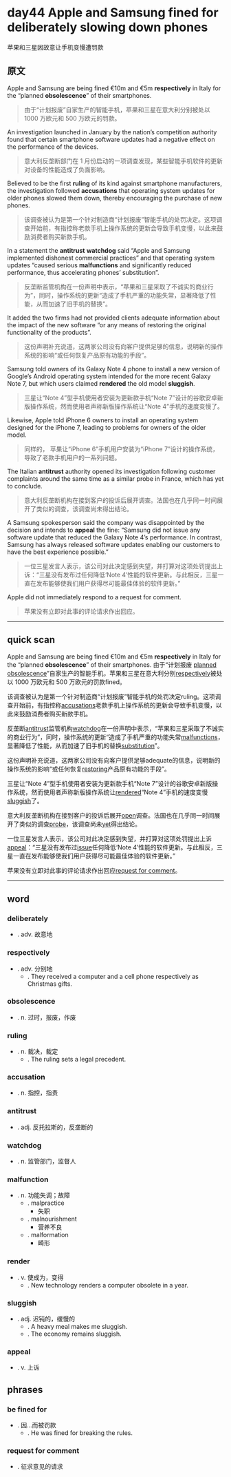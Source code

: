 # day44 Apple and Samsung fined for deliberately slowing down phones
苹果和三星因故意让手机变慢遭罚款
## 原文

Apple and Samsung are being fined €10m and €5m **respectively** in Italy for the “planned **obsolescence**” of their smartphones.
> 由于“计划报废”自家生产的智能手机，苹果和三星在意大利分别被处以 1000 万欧元和 500 万欧元的罚款。


An investigation launched in January by the nation’s competition authority found that certain smartphone software updates had a negative effect on the performance of the devices.
> 意大利反垄断部门在 1 月份启动的一项调查发现，某些智能手机软件的更新对设备的性能造成了负面影响。


Believed to be the first **ruling** of its kind against smartphone manufacturers, the investigation followed **accusations** that operating system updates for older phones slowed them down, thereby encouraging the purchase of new phones.
> 该调查被认为是第一个针对制造商“计划报废”智能手机的处罚决定。这项调查开始前，有指控称老款手机上操作系统的更新会导致手机变慢，以此来鼓励消费者购买新款手机。


In a statement the **antitrust** **watchdog** said “Apple and Samsung implemented dishonest commercial practices” and that operating system updates “caused serious **malfunctions** and significantly reduced performance, thus accelerating phones’ substitution”.
> 反垄断监管机构在一份声明中表示，“苹果和三星采取了不诚实的商业行为”，同时，操作系统的更新“造成了手机严重的功能失常，显著降低了性能，从而加速了旧手机的替换”。


It added the two firms had not provided clients adequate information about the impact of the new software “or any means of restoring the original functionality of the products”.
> 这份声明补充说道，这两家公司没有向客户提供足够的信息，说明新的操作系统的影响“或任何恢复产品原有功能的手段”。


Samsung told owners of its Galaxy Note 4 phone to install a new version of Google’s Android operating system intended for the more recent Galaxy Note 7, but which users claimed **rendered** the old model **sluggish**.
> 三星让“Note 4”型手机使用者安装为更新款手机“Note 7”设计的谷歌安卓新版操作系统，然而使用者声称新版操作系统让“Note 4”手机的速度变慢了。


Likewise, Apple told iPhone 6 owners to install an operating system designed for the iPhone 7, leading to problems for owners of the older model.
> 同样的， 苹果让“iPhone 6”手机用户安装为“iPhone 7”设计的操作系统，导致了老款手机用户的一系列问题。


The Italian **antitrust** authority opened its investigation following customer complaints around the same time as a similar probe in France, which has yet to conclude.
> 意大利反垄断机构在接到客户的投诉后展开调查。法国也在几乎同一时间展开了类似的调查，该调查尚未得出结论。


A Samsung spokesperson said the company was disappointed by the decision and intends to **appeal** the fine: “Samsung did not issue any software update that reduced the Galaxy Note 4’s performance. In contrast, Samsung has always released software updates enabling our customers to have the best experience possible.”
> 一位三星发言人表示，该公司对此决定感到失望，并打算对这项处罚提出上诉：“三星没有发布过任何降低‘Note 4’性能的软件更新。与此相反，三星一直在发布能够使我们用户获得尽可能最佳体验的软件更新。”


Apple did not immediately respond to a request for comment.
> 苹果没有立即对此事的评论请求作出回应。

----
## quick scan
Apple and Samsung are being fined €10m and €5m **respectively** in Italy for the “planned **obsolescence**” of their smartphones.
由于“计划报废 <u>planned obsolescence</u>”自家生产的智能手机，苹果和三星在意大利分别<u>respectively</u>被处以 1000 万欧元和 500 万欧元的罚款fined。

该调查被认为是第一个针对制造商“计划报废”智能手机的处罚决定ruling。这项调查开始前，有指控称<u>accusations</u>老款手机上操作系统的更新会导致手机变慢，以此来鼓励消费者购买新款手机。

反垄断<u>antitrust</u>监管机构<u>watchdog</u>在一份声明中表示，“苹果和三星采取了不诚实的商业行为”，同时，操作系统的更新“造成了手机严重的功能失常<u>malfunctions</u>，显著降低了性能，从而加速了旧手机的替换<u>substitution</u>”。

这份声明补充说道，这两家公司没有向客户提供足够adequate的信息，说明新的操作系统的影响“或任何恢复<u>restoring</u>产品原有功能的手段”。

三星让“Note 4”型手机使用者安装为更新款手机“Note 7”设计的谷歌安卓新版操作系统，然而使用者声称新版操作系统让<u>rendered</u>“Note 4”手机的速度变慢<u>sluggish</u>了。

意大利反垄断机构在接到客户的投诉后展开<u>open</u>调查。法国也在几乎同一时间展开了类似的调查<u>probe</u>，该调查尚未<u>yet</u>得出结论。

一位三星发言人表示，该公司对此决定感到失望，并打算对这项处罚提出上诉<u>appeal</u>：“三星没有发布过<u>issue</u>任何降低‘Note 4’性能的软件更新。与此相反，三星一直在发布能够使我们用户获得尽可能最佳体验的软件更新。”

苹果没有立即对此事的评论请求作出回应<u>request for comment</u>。

----
## word
### deliberately
* . adv. 故意地
### respectively
* . adv. 分别地
    * . They received a computer and a cell phone respectively as Christmas gifts.
### obsolescence
* . n. 过时，报废，作废
### ruling
* . n. 裁决，裁定
    * . The ruling sets a legal precedent.
### accusation
* . n. 指控，指责
### antitrust
* . adj. 反托拉斯的，反垄断的
### watchdog
* . n. 监管部门，监督人
### malfunction
* . n. 功能失调；故障
    * . malpractice
        * 失职
    * . malnourishment
        * 营养不良
    * . malformation
        * 畸形
### render
* . v. 使成为，变得
    * . New technology renders a computer obsolete in a year.
### sluggish
* . adj. 迟钝的，缓慢的
    * . A heavy meal makes me sluggish.
    * . The economy remains sluggish.
### appeal
* . v. 上诉
## phrases
### be fined for
* . 因...而被罚款
    * . He was fined for breaking the rules.
### request for comment
* . 征求意见的请求